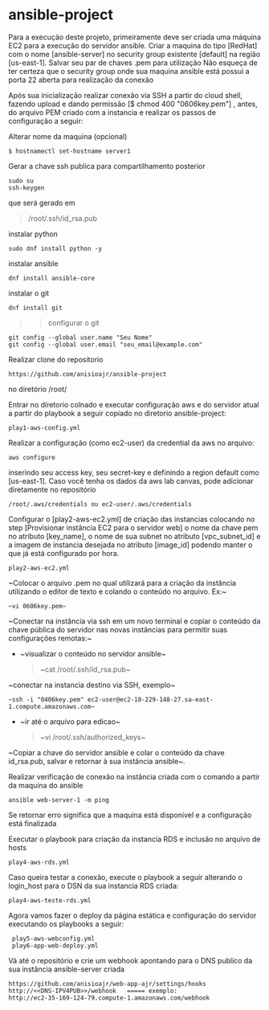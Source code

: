 # ansible-project

Para a execução deste projeto, primeiramente deve ser criada uma máquina EC2 para a execução do servidor ansible. 
Criar a maquina do tipo [RedHat] com o nome [ansible-server] no security group existente [default] na região [us-east-1].
Salvar seu par de chaves .pem para utilização
Não esqueça de ter certeza que o security group onde sua maquina ansible está possui a porta 22 aberta para realização da conexão

Após sua inicialização realizar conexão via SSH a partir do cloud shell, fazendo upload e dando permissão [$ chmod 400 "0606key.pem"] , antes, do arquivo PEM criado com a instancia e realizar os passos de configuração a seguir:

Alterar nome da maquina (opcional)

    $ hostnamectl set-hostname server1
   
Gerar a chave ssh publica para compartilhamento posterior 

    sudo su
    ssh-keygen
que será gerado em
> /root/.ssh/id_rsa.pub

instalar python

    sudo dnf install python -y

instalar ansible     

    dnf install ansible-core

instalar o git

    dnf install git

>> configurar o git

    git config --global user.name "Seu Nome"
    git config --global user.email "seu_email@example.com"
>> 

Realizar clone do repositorio

    https://github.com/anisioajr/ansible-project
 no diretório /root/


Entrar no diretorio colnado e executar configuração aws e do servidor atual a partir do playbook a seguir copiado no diretorio ansible-project:

    play1-aws-config.yml

Realizar a configuração (como ec2-user) da credential da aws no arquivo:

    aws configure

inserindo seu access key, seu secret-key e definindo a region default como [us-east-1].
Caso você tenha os dados da aws lab canvas, pode adicionar diretamente no repositório

    /root/.aws/credentials ou ec2-user/.aws/credentials

Configurar o [play2-aws-ec2.yml] de criação das instancias colocando no step [Provisionar instância EC2 para o servidor web] o nome da chave pem no atributo [key_name], o nome de sua subnet no atributo [vpc_subnet_id] e a imagem de instancia desejada no atributo [image_id] podendo manter o que já está configurado por hora.

    play2-aws-ec2.yml

~Colocar o arquivo .pem no qual utilizará para a criação da instância utilizando o editor de texto e colando o conteúdo no arquivo. Ex:~

    ~vi 0606key.pem~


~Conectar na instância via ssh em um novo terminal e copiar o conteúdo da chave pública do servidor nas novas instâncias para permitir suas configurações remotas:~
- ~visualizar o conteúdo no servidor ansible~

  > ~cat /root/.ssh/id_rsa.pub~
  
~conectar na instancia destino via SSH, exemplo~

    ~ssh -i "0406key.pem" ec2-user@ec2-18-229-148-27.sa-east-1.compute.amazonaws.com~

- ~ir até o arquivo para edicao~ 

  > ~vi /root/.ssh/authorized_keys~
  
~Copiar a chave do servidor ansible e colar o conteúdo da chave id_rsa.pub, salvar e retornar à sua instância ansible~.
  
Realizar  verificação de conexão na instância criada com o comando a partir da maquina do ansible

    ansible web-server-1 -m ping

Se retornar erro significa que a maquina está disponível e a configuração está finalizada

Executar o playbook para criação da instancia RDS e inclusão no arquivo de hosts

    play4-aws-rds.yml

Caso queira testar a conexão, execute o playbook a seguir alterando o login_host para o DSN da sua instancia RDS criada:

    play4-aws-teste-rds.yml

 Agora vamos fazer o deploy da página estática e configuração do servidor executando os playbooks a seguir:

     play5-aws-webconfig.yml
     play6-app-web-deploy.yml

Vá até o repositório e crie um webhook apontando para o DNS publico da sua instância ansible-server criada

    https://github.com/anisioajr/web-app-ajr/settings/hooks
    http://<<DNS-IPV4PUB>>/webhook   ===== exemplo:
    http://ec2-35-169-124-79.compute-1.amazonaws.com/webhook












  

